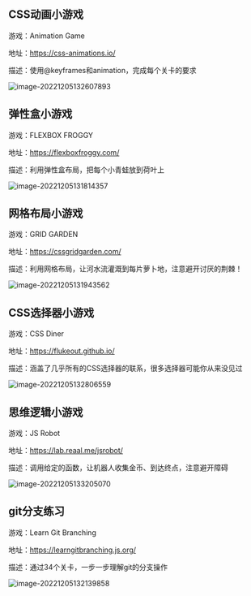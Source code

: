 ## CSS动画小游戏

游戏：Animation Game

地址：https://css-animations.io/

描述：使用@keyframes和animation，完成每个关卡的要求

![image-20221205132607893](http://mdrs.yuanjin.tech/img/202212051326936.png)

## 弹性盒小游戏

游戏：FLEXBOX FROGGY

地址：https://flexboxfroggy.com/

描述：利用弹性盒布局，把每个小青蛙放到荷叶上

![image-20221205131814357](http://mdrs.yuanjin.tech/img/202212051318451.png)

## 网格布局小游戏

游戏：GRID GARDEN

地址：https://cssgridgarden.com/

描述：利用网格布局，让河水流灌溉到每片萝卜地，注意避开讨厌的荆棘！

![image-20221205131943562](http://mdrs.yuanjin.tech/img/202212051319609.png)

## CSS选择器小游戏

游戏：CSS Diner

地址：https://flukeout.github.io/

描述：涵盖了几乎所有的CSS选择器的联系，很多选择器可能你从来没见过

![image-20221205132806559](http://mdrs.yuanjin.tech/img/202212051328594.png)

## 思维逻辑小游戏

游戏：JS Robot

地址：https://lab.reaal.me/jsrobot/

描述：调用给定的函数，让机器人收集金币、到达终点，注意避开障碍

![image-20221205133205070](http://mdrs.yuanjin.tech/img/202212051332117.png)

## git分支练习

游戏：Learn Git Branching

地址：https://learngitbranching.js.org/

描述：通过34个关卡，一步一步理解git的分支操作

![image-20221205132139858](http://mdrs.yuanjin.tech/img/202212051321895.png)